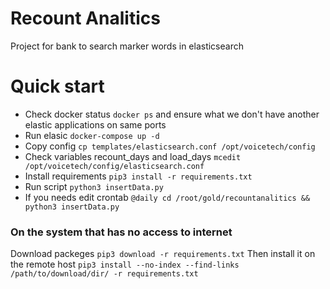 # Recount Analitics
Project for bank to search marker words in elasticsearch

# Quick start
- Check docker status `docker ps` and ensure what we don't have another elastic applications  on same ports
- Run elasic `docker-compose up -d`
- Copy config `cp templates/elasticsearch.conf /opt/voicetech/config`
- Check variables recount_days and load_days `mcedit /opt/voicetech/config/elasticsearch.conf`
- Install requirements `pip3 install -r requirements.txt`
- Run script `python3 insertData.py`
- If you needs edit crontab `@daily cd /root/gold/recountanalitics && python3 insertData.py`

### On the system that has no access to internet
Download packeges `pip3 download -r requirements.txt`
Then install it on the remote host `pip3 install --no-index --find-links /path/to/download/dir/ -r requirements.txt`
